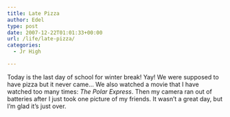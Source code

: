 ```yaml
---
title: Late Pizza
author: Edel
type: post
date: 2007-12-22T01:01:33+00:00
url: /life/late-pizza/
categories:
  - Jr High

---
```

Today is the last day of school for winter break! Yay! We were supposed to have pizza but it never came&#8230; We also watched a movie that I have watched too many times: _The Polar Express_. Then my camera ran out of batteries after I just took one picture of my friends. It wasn&#8217;t a great day, but I&#8217;m glad it&#8217;s just over.

<ol class="footnote">
</ol>